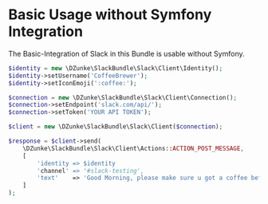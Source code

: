 # Basic Usage without Symfony Integration

The Basic-Integration of Slack in this Bundle is usable without Symfony.

``` php
$identity = new \DZunke\SlackBundle\Slack\Client\Identity();
$identity->setUsername('CoffeeBrewer');
$identity->setIconEmoji(':coffee:');

$connection = new \DZunke\SlackBundle\Slack\Client\Connection();
$connection->setEndpoint('slack.com/api/');
$connection->setToken('YOUR API TOKEN');

$client = new \DZunke\SlackBundle\Slack\Client($connection);

$response = $client->send(
    \DZunke\SlackBundle\Slack\Client\Actions::ACTION_POST_MESSAGE,
    [
        'identity => $identity
        'channel' => '#slack-testing',
        'text'    => 'Good Morning, please make sure u got a coffee before working!'
    ]
);
```
